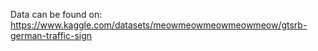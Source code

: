 Data can be found on: https://www.kaggle.com/datasets/meowmeowmeowmeowmeow/gtsrb-german-traffic-sign
